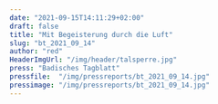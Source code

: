 ```yaml
---
date: "2021-09-15T14:11:29+02:00"
draft: false
title: "Mit Begeisterung durch die Luft"
slug: "bt_2021_09_14"
author: "red"
HeaderImgUrl: "/img/header/talsperre.jpg"
press: "Badisches Tagblatt"
pressfile:  "/img/pressreports/bt_2021_09_14.jpg"
pressimage: "/img/pressreports/bt_2021_09_14.jpg"
---
```


